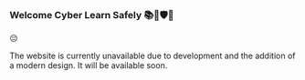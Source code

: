 ### Welcome Cyber Learn Safely 📚🔐🛡👋

😔

The website is currently unavailable due to development and the addition of a modern design. It will be available soon.


<!--
**CyberLearnSafely/cyberlearnsafely** is a ✨ _special_ ✨ repository because its `README.md` (this file) appears on your GitHub profile.

Here are some ideas to get you started:

- 🔭 I’m currently working on ...
- 🌱 I’m currently learning ...
- 👯 I’m looking to collaborate on ...
- 🤔 I’m looking for help with ...
- 💬 Ask me about ...
- 📫 How to reach me: ...
- 😄 Pronouns: ...
- ⚡ Fun fact: ...
-->
